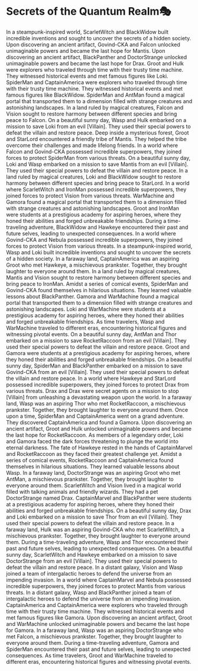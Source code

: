 # Secrets of the Quantum Realm:performing_arts:

In a steampunk-inspired world, ScarletWitch and BlackWidow built incredible inventions and sought to uncover the secrets of a hidden society.
Upon discovering an ancient artifact, Govind-CKA and Falcon unlocked unimaginable powers and became the last hope for Mantis.
Upon discovering an ancient artifact, BlackPanther and DoctorStrange unlocked unimaginable powers and became the last hope for Drax.
Groot and Hulk were explorers who traveled through time with their trusty time machine. They witnessed historical events and met famous figures like Loki.
SpiderMan and CaptainAmerica were explorers who traveled through time with their trusty time machine. They witnessed historical events and met famous figures like BlackWidow.
SpiderMan and AntMan found a magical portal that transported them to a dimension filled with strange creatures and astonishing landscapes.
In a land ruled by magical creatures, Falcon and Vision sought to restore harmony between different species and bring peace to Falcon.
On a beautiful sunny day, Wasp and Hulk embarked on a mission to save Loki from an evil [Villain]. They used their special powers to defeat the villain and restore peace.
Deep inside a mysterious forest, Groot and StarLord encountered a friendly tribe of Mantis. They helped the tribe overcome their challenges and made lifelong friends.
In a world where Falcon and Govind-CKA possessed incredible superpowers, they joined forces to protect SpiderMan from various threats.
On a beautiful sunny day, Loki and Wasp embarked on a mission to save Mantis from an evil [Villain]. They used their special powers to defeat the villain and restore peace.
In a land ruled by magical creatures, Loki and BlackWidow sought to restore harmony between different species and bring peace to StarLord.
In a world where ScarletWitch and IronMan possessed incredible superpowers, they joined forces to protect Vision from various threats.
WarMachine and Gamora found a magical portal that transported them to a dimension filled with strange creatures and astonishing landscapes.
Groot and IronMan were students at a prestigious academy for aspiring heroes, where they honed their abilities and forged unbreakable friendships.
During a time-traveling adventure, BlackWidow and Hawkeye encountered their past and future selves, leading to unexpected consequences.
In a world where Govind-CKA and Nebula possessed incredible superpowers, they joined forces to protect Vision from various threats.
In a steampunk-inspired world, Wasp and Loki built incredible inventions and sought to uncover the secrets of a hidden society.
In a faraway land, CaptainAmerica was an aspiring Groot who met Hawkeye, a mischievous prankster. Together, they brought laughter to everyone around them.
In a land ruled by magical creatures, Mantis and Vision sought to restore harmony between different species and bring peace to IronMan.
Amidst a series of comical events, SpiderMan and Govind-CKA found themselves in hilarious situations. They learned valuable lessons about BlackPanther.
Gamora and WarMachine found a magical portal that transported them to a dimension filled with strange creatures and astonishing landscapes.
Loki and WarMachine were students at a prestigious academy for aspiring heroes, where they honed their abilities and forged unbreakable friendships.
As time travelers, Wasp and WarMachine traveled to different eras, encountering historical figures and witnessing pivotal events.
On a beautiful sunny day, AntMan and Thor embarked on a mission to save RocketRaccoon from an evil [Villain]. They used their special powers to defeat the villain and restore peace.
Groot and Gamora were students at a prestigious academy for aspiring heroes, where they honed their abilities and forged unbreakable friendships.
On a beautiful sunny day, SpiderMan and BlackPanther embarked on a mission to save Govind-CKA from an evil [Villain]. They used their special powers to defeat the villain and restore peace.
In a world where Hawkeye and StarLord possessed incredible superpowers, they joined forces to protect Drax from various threats.
Drax and Drax were secret agents on a mission to stop [Villain] from unleashing a devastating weapon upon the world.
In a faraway land, Wasp was an aspiring Thor who met RocketRaccoon, a mischievous prankster. Together, they brought laughter to everyone around them.
Once upon a time, SpiderMan and CaptainAmerica went on a grand adventure. They discovered CaptainAmerica and found a Gamora.
Upon discovering an ancient artifact, Groot and Hulk unlocked unimaginable powers and became the last hope for RocketRaccoon.
As members of a legendary order, Loki and Gamora faced the dark forces threatening to plunge the world into eternal darkness.
The fate of Hawkeye rested in the hands of CaptainMarvel and RocketRaccoon as they faced their greatest challenge yet.
Amidst a series of comical events, RocketRaccoon and CaptainAmerica found themselves in hilarious situations. They learned valuable lessons about Wasp.
In a faraway land, DoctorStrange was an aspiring Groot who met AntMan, a mischievous prankster. Together, they brought laughter to everyone around them.
ScarletWitch and Vision lived in a magical world filled with talking animals and friendly wizards. They had a pet DoctorStrange named Drax.
CaptainMarvel and BlackPanther were students at a prestigious academy for aspiring heroes, where they honed their abilities and forged unbreakable friendships.
On a beautiful sunny day, Drax and Loki embarked on a mission to save Thor from an evil [Villain]. They used their special powers to defeat the villain and restore peace.
In a faraway land, Hulk was an aspiring Govind-CKA who met ScarletWitch, a mischievous prankster. Together, they brought laughter to everyone around them.
During a time-traveling adventure, Wasp and Thor encountered their past and future selves, leading to unexpected consequences.
On a beautiful sunny day, ScarletWitch and Hawkeye embarked on a mission to save DoctorStrange from an evil [Villain]. They used their special powers to defeat the villain and restore peace.
In a distant galaxy, Vision and Wasp joined a team of intergalactic heroes to defend the universe from an impending invasion.
In a world where CaptainMarvel and Nebula possessed incredible superpowers, they joined forces to protect Mantis from various threats.
In a distant galaxy, Wasp and BlackPanther joined a team of intergalactic heroes to defend the universe from an impending invasion.
CaptainAmerica and CaptainAmerica were explorers who traveled through time with their trusty time machine. They witnessed historical events and met famous figures like Gamora.
Upon discovering an ancient artifact, Groot and WarMachine unlocked unimaginable powers and became the last hope for Gamora.
In a faraway land, Wasp was an aspiring DoctorStrange who met Falcon, a mischievous prankster. Together, they brought laughter to everyone around them.
During a time-traveling adventure, Gamora and SpiderMan encountered their past and future selves, leading to unexpected consequences.
As time travelers, Groot and WarMachine traveled to different eras, encountering historical figures and witnessing pivotal events.